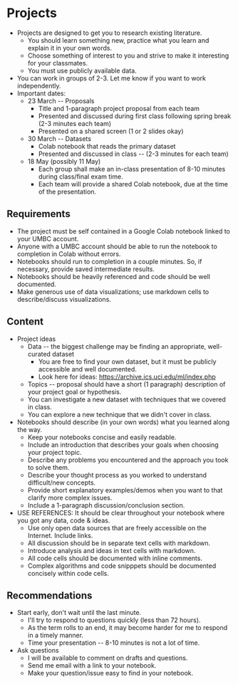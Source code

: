 
# Projects

* Projects are designed to get you to research existing literature.
    * You should learn something new, practice what you learn and explain it in your own words.
    * Choose something of interest to you and strive to make it interesting for your classmates.
    * You must use publicly available data.
* You can work in groups of 2-3.  Let me know if you want to work independently.
* Important dates:
    * 23 March -- Proposals
        * Title and 1-paragraph project proposal from each team
        * Presented and discussed during first class following spring break (2-3 minutes each team)
        * Presented on a shared screen (1 or 2 slides okay)
    * 30 March -- Datasets
        * Colab notebook that reads the primary dataset
        * Presented and discussed in class -- (2-3 minutes for each team)
    * 18 May (possibly 11 May)
        * Each group shall make an in-class presentation of 8-10 minutes during class/final exam time.
        * Each team will provide a shared Colab notebook, due at the time of the presentation.

## Requirements

* The project must be self contained in a Google Colab notebook linked to your UMBC account.
* Anyone with a UMBC account should be able to run the notebook to completion in Colab without errors.
* Notebooks should run to completion in a couple minutes. So, if necessary, provide saved intermediate results.
* Notebooks should be heavily referenced and code should be well documented.
* Make generous use of data visualizations; use markdown cells to describe/discuss visualizations.

## Content

* Project ideas
    * Data -- the biggest challenge may be finding an appropriate, well-curated dataset
        * You are free to find your own dataset, but it must be publicly accessible and well documented.
        * Look here for ideas: https://archive.ics.uci.edu/ml/index.php
    * Topics -- proposal should have a short (1 paragraph) description of your project goal or hypothesis.
    * You can investigate a new dataset with techniques that we covered in class.
    * You can explore a new technique that we didn't cover in class.
* Notebooks should describe (in your own words) what you learned along the way.
    * Keep your notebooks concise and easily readable.
    * Include an introduction that describes your goals when choosing your project topic.
    * Describe any problems you encountered and the approach you took to solve them.
    * Describe your thought process as you worked to understand difficult/new concepts.
    * Provide short explanatory examples/demos when you want to that clarify more complex issues.
    * Include a 1-paragraph discussion/conclusion section.
* USE REFERENCES: It should be clear throughout your notebook where you got any data, code & ideas.
    * Use only open data sources that are freely accessible on the Internet. Include links.
    * All discussion should be in separate text cells with markdown.
    * Introduce analysis and ideas in text cells with markdown.
    * All code cells should be documented with inline comments.
    * Complex algorithms and code snipppets should be documented concisely within code cells.

## Recommendations

* Start early, don't wait until the last minute.
    * I'll try to respond to questions quickly (less than 72 hours).
    * As the term rolls to an end, it may become harder for me to respond in a timely manner. 
    * Time your presentation -- 8-10 minutes is not a lot of time.
* Ask questions
    * I will be available to comment on drafts and questions.
    * Send me email with a link to your notebook.
    * Make your question/issue easy to find in your notebook.
